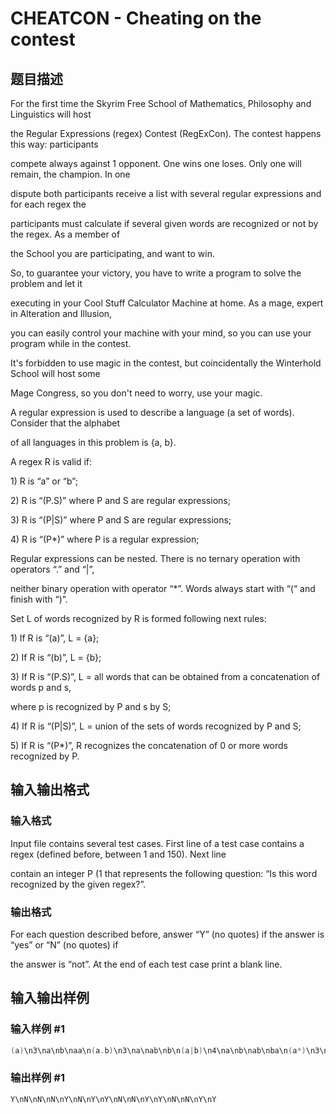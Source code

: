 # CHEATCON - Cheating on the contest

## 题目描述

For the first time the Skyrim Free School of Mathematics, Philosophy and Linguistics will host

the Regular Expressions (regex) Contest (RegExCon). The contest happens this way: participants

compete always against 1 opponent. One wins one loses. Only one will remain, the champion. In one

dispute both participants receive a list with several regular expressions and for each regex the

participants must calculate if several given words are recognized or not by the regex. As a member of

the School you are participating, and want to win.

So, to guarantee your victory, you have to write a program to solve the problem and let it

executing in your Cool Stuff Calculator Machine at home. As a mage, expert in Alteration and Illusion,

you can easily control your machine with your mind, so you can use your program while in the contest.

It's forbidden to use magic in the contest, but coincidentally the Winterhold School will host some

Mage Congress, so you don't need to worry, use your magic.

A regular expression is used to describe a language (a set of words). Consider that the alphabet

of all languages in this problem is {a, b}.

A regex R is valid if:

1\) R is “a” or “b”;

2\) R is “(P.S)” where P and S are regular expressions;

3\) R is “(P|S)” where P and S are regular expressions;

4\) R is “(P\*)” where P is a regular expression;

Regular expressions can be nested. There is no ternary operation with operators “.” and “|”,

neither binary operation with operator “\*”. Words always start with “(“ and finish with “)”.

Set L of words recognized by R is formed following next rules:

1\) If R is “(a)”, L = {a};

2\) If R is “(b)”, L = {b};

3\) If R is “(P.S)”, L = all words that can be obtained from a concatenation of words p and s,

where p is recognized by P and s by S;

4\) If R is “(P|S)”, L = union of the sets of words recognized by P and S;

5\) If R is “(P\*)”, R recognizes the concatenation of 0 or more words recognized by P.

## 输入输出格式

### 输入格式

Input file contains several test cases. First line of a test case contains a regex (defined before, between 1 and 150). Next line

contain an integer P (1 that represents the following question: “Is this word recognized by the given regex?”.

### 输出格式

For each question described before, answer “Y” (no quotes) if the answer is “yes” or “N” (no quotes) if

the answer is “not”. At the end of each test case print a blank line.

## 输入输出样例

### 输入样例 #1

```cpp
(a)\n3\na\nb\naa\n(a.b)\n3\na\nab\nb\n(a|b)\n4\na\nb\nab\nba\n(a*)\n3\na\naaaaaaaaaaa\naaaaabaaaaa\n((a*).(b*))\n3\nbbbaaa\naaabbb\nbbbbbbbbbbbbbbbbbbbbbbbbbbbbbbb
```


### 输出样例 #1

```cpp
Y\nN\nN\nN\nY\nN\nY\nY\nN\nN\nY\nY\nN\nN\nY\nY
```


